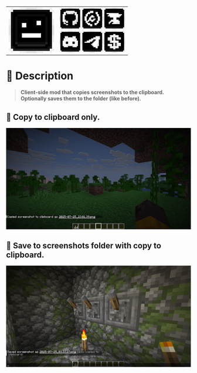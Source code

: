 <table style="width: 100%; border-collapse: collapse;">
  <tr>
    <td style="width: 124px; vertical-align: top; text-align: center;">
      <div style="display: flex; justify-content: center; align-items: center;">
        <img src="https://raw.githubusercontent.com/ZipeStudio/Vault/refs/heads/main/design/mods/main/zipestudio.png" title="It's me">
      </div>
    </td>
    <td style="vertical-align: top;">
      <div style="display: flex; flex-direction: column;">
        <div style="display: flex;">
          <a href="https://github.com/ZipeStudio/Clip2Board">
            <img src="https://raw.githubusercontent.com/ZipeStudio/Vault/refs/heads/main/design/mods/main/github.png" title="Github page">
          </a>
          <a href="https://modrinth.com/mod/Clip2Board">
            <img src="https://raw.githubusercontent.com/ZipeStudio/Vault/refs/heads/main/design/mods/main/modrinth.png" title="Modrinth page">
          </a>
          <a href="https://www.curseforge.com/minecraft/mc-mods/Clip2Board">
            <img src="https://raw.githubusercontent.com/ZipeStudio/Vault/refs/heads/main/design/mods/main/curseforge.png" title="CurseForge page">
          </a>
        </div>
        <div style="display: flex;">
          <a href="https://discord.com/invite/XmGF7rkkuY">
            <img src="https://raw.githubusercontent.com/ZipeStudio/Vault/refs/heads/main/design/mods/main/discord.png" title="Discord account">
          </a>
          <a href="https://t.me/zipeleaf">
            <img src="https://raw.githubusercontent.com/ZipeStudio/Vault/refs/heads/main/design/mods/main/telegram.png" title="Telegram channel">
          </a>
          <a href="https://ko-fi.com/zipestudio/tip">
            <img src="https://raw.githubusercontent.com/ZipeStudio/Vault/refs/heads/main/design/mods/main/support.png" title="Support me (thx)">
          </a>
        </div>
      </div>
    </td>
  </tr>
</table>

# 💬 Description

> **Client-side mod that copies screenshots to the clipboard. Optionally saves them to the folder (like before).**

## 🔹 Copy to clipboard only.
<div align="center">
  <img src="https://raw.githubusercontent.com/ZipeStudio/Clip2Board/refs/heads/master/img/copy_without_saving.png" width="1000px" alt="mod showcase"/>
</div>

## 🔹 Save to screenshots folder with copy to clipboard.
<div align="center">
  <img src="https://raw.githubusercontent.com/ZipeStudio/Clip2Board/refs/heads/master/img/copy_with_saving.png" width="1000px" alt="mod showcase"/>
</div>